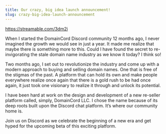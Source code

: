 ```yaml
---
title: Our crazy, big idea launch announcement!
slug: crazy-big-idea-launch-announcement
---
```

https://streamable.com/3dm2i

When I started the DomainCord Discord community 12 months ago, I never imagined the growth we would see in just a year. It made me realize that maybe there is something more to this. Could I have found the secret to re-invigorating the stale domain name industry as we know it today? I think so!

<!-- end -->

Two months ago, I set out to revolutionize the industry and come up with a modern approach to buying and selling domain names. One that is free of the stigmas of the past. A platform that can hold its own and make people everywhere realize once again that there is a gold rush to be had once again, it just took one visionary to realize it through and unlock its potential.

I have been hard at work on the design and development of a new re-seller platform called, simply, DomainCord LLC. I chose the name because of its deep roots built upon the Discord chat platform. It’s where our community home is.

Join us on Discord as we celebrate the beginning of a new era and get hyped for the upcoming beta of this exciting platform.